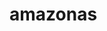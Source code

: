 # amazonas
<!-- 

    - Amazon Clone Website -

    In this project I've been trying to learn the way the web developers of Amazon
    were thinking, their consideration, their preferences,
    how to name their DOM elements, how to arrange them, how to position them,
    As well as how to style them.

    My conclusion is that...
    While I am not entirely sure yet -
    There's no doubt that they knew what they're doing.
    

 -->